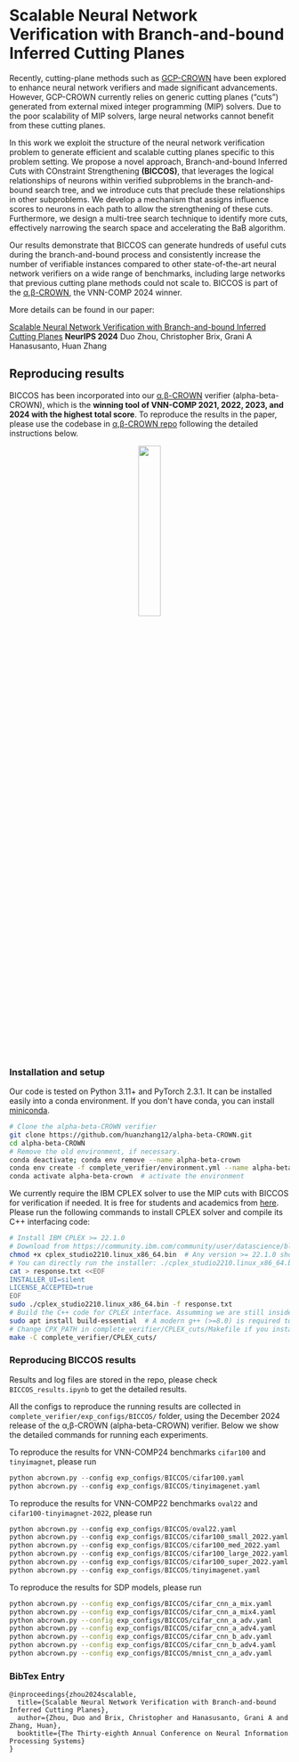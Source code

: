 # Scalable Neural Network Verification with Branch-and-bound Inferred Cutting Planes

Recently, cutting-plane methods such as [GCP-CROWN](https://arxiv.org/pdf/2208.05740.pdf) have been explored to enhance neural network verifiers and made significant advancements. However, GCP-CROWN currently relies on generic cutting planes (“cuts”) generated from external mixed integer programming (MIP) solvers. Due to the poor scalability of MIP solvers, large neural networks cannot benefit from these cutting planes.

In this work we exploit the structure of the neural network verification problem to generate efficient and scalable cutting planes specific to this problem setting. We propose a novel approach, Branch-and-bound Inferred Cuts with COnstraint
Strengthening __(BICCOS)__, that leverages the logical relationships of neurons within verified subproblems in the branch-and-bound search tree, and we introduce cuts that preclude these relationships in other subproblems. We develop a mechanism that assigns influence scores to neurons in each path to allow the strengthening of these cuts. Furthermore, we design a multi-tree search technique to identify more cuts, effectively narrowing the search space and accelerating the BaB algorithm.

Our results demonstrate that BICCOS can generate hundreds of useful cuts during the branch-and-bound process and consistently increase the number of verifiable instances compared to other state-of-the-art neural network verifiers on a wide range of benchmarks, including large networks that previous cutting plane methods could not scale to. BICCOS is part of the [α,β-CROWN](http://abcrown.org), the VNN-COMP 2024 winner.

More details can be found in our paper:

[Scalable Neural Network Verification with Branch-and-bound Inferred Cutting Planes](https://openreview.net/pdf?id=FwhM1Zpyft)
**NeurIPS 2024**
Duo Zhou, Christopher Brix, Grani A Hanasusanto, Huan Zhang

## Reproducing results

BICCOS has been incorporated into our [α,β-CROWN](http://abcrown.org) verifier (alpha-beta-CROWN), which is the **winning tool of VNN-COMP 2021, 2022, 2023, and 2024 with the highest total score**. To reproduce the results in the paper, please use the codebase in [α,β-CROWN repo](http://abcrown.org) following the detailed instructions below.

<p align="center">
<a href="https://abcrown.org"><img src="https://www.huan-zhang.com/images/upload/alpha-beta-crown/logo_2022.png" width="28%"></a>
</p>

### Installation and setup

Our code is tested on Python 3.11+ and PyTorch 2.3.1. It can be installed easily into a conda environment. If you don't have conda, you can install [miniconda](https://docs.conda.io/en/latest/miniconda.html).

```bash
# Clone the alpha-beta-CROWN verifier
git clone https://github.com/huanzhang12/alpha-beta-CROWN.git
cd alpha-beta-CROWN
# Remove the old environment, if necessary.
conda deactivate; conda env remove --name alpha-beta-crown
conda env create -f complete_verifier/environment.yml --name alpha-beta-crown  # install all dependents into the alpha-beta-crown environment
conda activate alpha-beta-crown  # activate the environment
```

We currently require the IBM CPLEX solver to use the MIP cuts with BICCOS for verification if needed. It is free for students and academics from [here](https://community.ibm.com/community/user/datascience/blogs/xavier-nodet1/2020/07/09/cplex-free-for-students).
Please run the following commands to install CPLEX solver and compile its C++ interfacing code:

```bash
# Install IBM CPLEX >= 22.1.0
# Download from https://community.ibm.com/community/user/datascience/blogs/xavier-nodet1/2020/07/09/cplex-free-for-students
chmod +x cplex_studio2210.linux_x86_64.bin  # Any version >= 22.1.0 should work. Change executable name here.
# You can directly run the installer: ./cplex_studio2210.linux_x86_64.bin; the response.txt created below is for non-interactive installation.
cat > response.txt <<EOF
INSTALLER_UI=silent
LICENSE_ACCEPTED=true
EOF
sudo ./cplex_studio2210.linux_x86_64.bin -f response.txt
# Build the C++ code for CPLEX interface. Assumming we are still inside the alpha-beta-CROWN folder.
sudo apt install build-essential  # A modern g++ (>=8.0) is required to compile the code.
# Change CPX_PATH in complete_verifier/CPLEX_cuts/Makefile if you installed CPlex to a non-default location, like inside your home folder.
make -C complete_verifier/CPLEX_cuts/
```

### Reproducing BICCOS results

Results and log files are stored in the repo, please check `BICCOS_results.ipynb` to get the detailed results.

All the configs to reproduce the running results are collected in `complete_verifier/exp_configs/BICCOS/` folder, using the December 2024 release of the α,β-CROWN (alpha-beta-CROWN) verifier. Below we show the detailed commands for running each experiments.

To reproduce the results for VNN-COMP24 benchmarks `cifar100` and `tinyimagnet`, please run

```python
python abcrown.py --config exp_configs/BICCOS/cifar100.yaml
python abcrown.py --config exp_configs/BICCOS/tinyimagenet.yaml
```

To reproduce the results for VNN-COMP22 benchmarks `oval22` and `cifar100-tinyimagnet-2022`, please run

```python
python abcrown.py --config exp_configs/BICCOS/oval22.yaml
python abcrown.py --config exp_configs/BICCOS/cifar100_small_2022.yaml
python abcrown.py --config exp_configs/BICCOS/cifar100_med_2022.yaml
python abcrown.py --config exp_configs/BICCOS/cifar100_large_2022.yaml
python abcrown.py --config exp_configs/BICCOS/cifar100_super_2022.yaml
python abcrown.py --config exp_configs/BICCOS/tinyimagenet.yaml
```

To reproduce the results for SDP models, please run

```bash
python abcrown.py --config exp_configs/BICCOS/cifar_cnn_a_mix.yaml
python abcrown.py --config exp_configs/BICCOS/cifar_cnn_a_mix4.yaml
python abcrown.py --config exp_configs/BICCOS/cifar_cnn_a_adv.yaml
python abcrown.py --config exp_configs/BICCOS/cifar_cnn_a_adv4.yaml
python abcrown.py --config exp_configs/BICCOS/cifar_cnn_b_adv.yaml
python abcrown.py --config exp_configs/BICCOS/cifar_cnn_b_adv4.yaml
python abcrown.py --config exp_configs/BICCOS/mnist_cnn_a_adv.yaml
```

### BibTex Entry

```
@inproceedings{zhou2024scalable,
  title={Scalable Neural Network Verification with Branch-and-bound Inferred Cutting Planes},
  author={Zhou, Duo and Brix, Christopher and Hanasusanto, Grani A and Zhang, Huan},
  booktitle={The Thirty-eighth Annual Conference on Neural Information Processing Systems}
}
```
